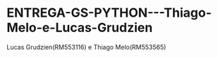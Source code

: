 # ENTREGA-GS-PYTHON---Thiago-Melo-e-Lucas-Grudzien
Lucas Grudzien(RM553116) e Thiago Melo(RM553565)
